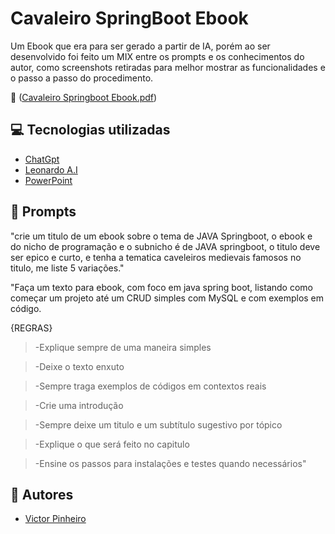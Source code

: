 
# Cavaleiro SpringBoot Ebook
Um Ebook que era para ser gerado a partir de IA, porém ao ser desenvolvido foi feito um MIX entre os prompts e os conhecimentos do autor, como screenshots retiradas para melhor mostrar as funcionalidades e o passo a passo do procedimento.

📖​ ([Cavaleiro Springboot Ebook.pdf](https://github.com/reivictor-dev/cavaleiro-springboot-ebook/blob/main/Cavaleiro%20Springboot%20Ebook.pdf))

## 💻​ Tecnologias utilizadas

 - [ChatGpt](https://chatgpt.com/)
 - [Leonardo A.I](https://app.leonardo.ai/)
 - [PowerPoint](https://www.microsoft.com/en/microsoft-365/powerpoint?market=af)


## 🧠​ Prompts

"crie um titulo de um ebook sobre o tema de JAVA Springboot, o ebook e do nicho de programação e o subnicho é de JAVA springboot, o titulo deve ser epico e curto, e tenha a tematica caveleiros medievais famosos no titulo, me liste 5 variações."

"Faça um texto para ebook, com foco em java spring boot, listando como começar um projeto até um CRUD simples com MySQL e com exemplos em código.

{REGRAS}
>-Explique sempre de uma maneira simples

>-Deixe o texto enxuto

>-Sempre traga exemplos de códigos em contextos reais

>-Crie uma introdução

>-Sempre deixe um titulo e um subtítulo sugestivo por tópico

>-Explique o que será feito no capitulo

>-Ensine os passos para instalações e testes quando necessários"


## 🗿​ Autores

- [Victor Pinheiro](https://github.com/reivictor-deve)

